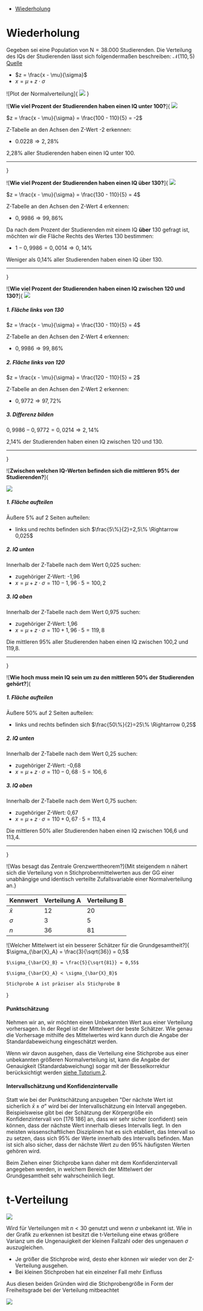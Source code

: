 - [Wiederholung](#wiederholung)

# Wiederholung

Gegeben sei eine Population von $\text{N} = 38.000$ Studierenden.
Die Verteilung des IQs der Studierenden lässt sich folgendermaßen beschreiben: $\mathcal{N}(110, 5)$
[Quelle](https://www.e-fellows.net/studium/welche-studenten-sind-die-kluegsten)

- $z = \frac{x - \mu}{\sigma}$
- $x = \mu + z\cdot\sigma$

![Plot der Normalverteilung]{
    ![](./media/3_A0.png|50)
    }

![**Wie viel Prozent der Studierenden haben einen IQ unter 100?**]{
![](./media/3_A1.png|50)

$z = \frac{x - \mu}{\sigma} = \frac{100 - 110}{5} = -2$


Z-Tabelle an den Achsen den Z-Wert -2 erkennen: 
- $0.0228 \Rightarrow 2,28\%$


2,28% aller Studierenden haben einen IQ unter 100.

---
}

![**Wie viel Prozent der Studierenden haben einen IQ über 130?**]{
![](./media/3_A2.png|50)

$z = \frac{x - \mu}{\sigma} = \frac{130 - 110}{5} = 4$


Z-Tabelle an den Achsen den Z-Wert 4 erkennen: 
- $0,9986 \Rightarrow 99,86\%$

Da nach dem Prozent der Studierenden mit einem IQ **über** 130 gefragt ist, möchten wir die Fläche Rechts des Wertes 130 bestimmen:
- $1 - 0,9986 = 0,0014 \Rightarrow 0,14\%$

Weniger als 0,14% aller Studierenden haben einen IQ über 130.

---

}

![**Wie viel Prozent der Studierenden haben einen IQ zwischen 120 und 130?**]{
![](./media/3_A3.png|50)

##### 1. Fläche links von 130
$z = \frac{x - \mu}{\sigma} = \frac{130 - 110}{5} = 4$

Z-Tabelle an den Achsen den Z-Wert 4 erkennen: 
- $0,9986 \Rightarrow 99,86\%$


##### 2. Fläche links von 120
$z = \frac{x - \mu}{\sigma} = \frac{120 - 110}{5} = 2$

Z-Tabelle an den Achsen den Z-Wert 2 erkennen: 
- $0,9772 \Rightarrow 97,72\%$

##### 3. Differenz bilden
$0,9986 - 0,9772 = 0,0214 \Rightarrow 2,14\%$

2,14% der Studierenden haben einen IQ zwischen 120 und 130.

---

}

![**Zwischen welchen IQ-Werten befinden sich die mittleren 95% der Studierenden?**]{

![](./media/3_A4.png|50)

##### 1. Fläche aufteilen

Äußere 5% auf 2 Seiten aufteilen:
- links und rechts befinden sich $\frac{5\%}{2}=2,5\% \Rightarrow 0,025$

##### 2. IQ unten
Innerhalb der Z-Tabelle nach dem Wert 0,025 suchen:
- zugehöriger Z-Wert: -1,96
- $x = \mu + z\cdot\sigma = 110 - 1,96 \cdot 5 = 100,2$


##### 3. IQ oben
Innerhalb der Z-Tabelle nach dem Wert 0,975 suchen:
- zugehöriger Z-Wert: 1,96
- $x = \mu + z\cdot\sigma = 110 + 1,96 \cdot 5 = 119,8$


Die mittleren 95% aller Studierenden haben einen IQ zwischen 100,2 und 119,8.

---

}

![**Wie hoch muss mein IQ sein um zu den mittleren 50% der Studierenden gehört?**]{

##### 1. Fläche aufteilen

Äußere 50% auf 2 Seiten aufteilen:
- links und rechts befinden sich $\frac{50\%}{2}=25\% \Rightarrow 0,25$

##### 2. IQ unten
Innerhalb der Z-Tabelle nach dem Wert 0,25 suchen:
- zugehöriger Z-Wert: -0,68
- $x = \mu + z\cdot\sigma = 110 - 0,68 \cdot 5 = 106,6$


##### 3. IQ oben
Innerhalb der Z-Tabelle nach dem Wert 0,75 suchen:
- zugehöriger Z-Wert: 0,67
- $x = \mu + z\cdot\sigma = 110 + 0,67 \cdot 5 = 113,4$


Die mittleren 50% aller Studierenden haben einen IQ zwischen 106,6 und 113,4.

---

}


![Was besagt das Zentrale Grenzwerttheorem?]{Mit steigendem n nähert sich die Verteilung von n Stichprobenmittelwerten aus der GG einer unabhängige und identisch verteilte Zufallsvariable einer Normalverteilung an.}


| Kennwert             | Verteilung A | Verteilung B |
|----------------------|--------------|--------------|
| $\bar{x}$            | 12           | 20           |
| $\sigma$             | 3            | 5            |
| $n$                  | 36           | 81           |


![Welcher Mittelwert ist ein besserer Schätzer für die Grundgesamtheit?]{
    $\sigma_{\bar{X}_A} = \frac{3}{\sqrt{36}} = 0,5$ 
    
    $\sigma_{\bar{X}_B} = \frac{5}{\sqrt{81}} = 0,55$ 

    $\sigma_{\bar{X}_A} < \sigma_{\bar{X}_B}$
    
    Stichprobe A ist präziser als Stichprobe B
}


#### Punktschätzung
Nehmen wir an, wir möchten einen Unbekannten Wert aus einer Verteilung vorhersagen. In der Regel ist der Mittelwert der beste Schätzer. Wie genau die Vorhersage mithilfe des Mittelwertes wird kann durch die Angabe der Standardabeweichung eingeschätzt werden.


Wenn wir davon ausgehen, dass die Verteilung eine Stichprobe aus einer unbekannten größeren Normalverteilung ist, kann die Angabe der Genauigkeit (Standardabweichung) sogar mit der Besselkorrektur berücksichtigt werden [siehe Tutorium 2](2_Standardfehler.md).

#### Intervallschätzung und Konfidenzintervalle
Statt wie bei der Punktschätzung anzugeben "Der nächste Wert ist sicherlich $\bar{x} \pm \sigma$" wird bei der Intervallschätzung ein Intervall angegeben. 
Beispielsweise gibt bei der Schätzung der Körpergröße ein Konfidenzintervall von [176 186] an, dass wir sehr sicher (confident) sein können, dass der nächste Wert innerhalb dieses Intervalls liegt. 
In den meisten wissenschaftlichen Disziplinen hat es sich etabliert, das Intervall so zu setzen, dass sich 95% der Werte innerhalb des Intervalls befinden. Man ist sich also sicher, dass der nächste Wert zu den 95% häufigsten Werten gehören wird. 


Beim Ziehen einer Stichprobe kann daher mit dem Konfidenzintervall angegeben werden, in welchem Bereich der Mittelwert der Grundgesamtheit sehr wahrscheinlich liegt.


# t-Verteilung

![](./media/3_t_distr.png|50)

Wird für Verteilungen mit $n<30$ genutzt und wenn $\sigma$ unbekannt ist. Wie in der Grafik zu erkennen ist besitzt die t-Verteilung eine etwas größere Varianz um die Ungenauigkeit der kleinen Fallzahl oder des ungenauen $\sigma$ auszugleichen. 

- Je größer die Stichprobe wird, desto eher können wir wieder von der Z-Verteilung ausgehen. 
- Bei kleinen Stichproben hat ein einzelner Fall mehr Einfluss

Aus diesen beiden Gründen wird die Stichprobengröße in Form der Freiheitsgrade bei der Verteilung mitbeachtet

![](./media/3_t_distr_2.png|50)



